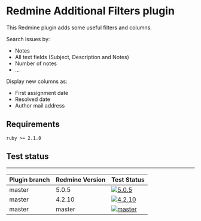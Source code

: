 Redmine Additional Filters plugin
======================

This Redmine plugin adds some useful filters and columns.

Search issues by:
- Notes
- All text fields (Subject, Description and Notes)
- Number of notes
- ...

Display new columns as:
- First assignment date
- Resolved date  
- Author mail address


## Requirements

    ruby >= 2.1.0

## Test status
----------

|Plugin branch| Redmine Version   | Test Status      |
|-------------|-------------------|------------------|
|master       | 5.0.5             | [![5.0.5][1]][5] |
|master       | 4.2.10             | [![4.2.10][2]][5] |
|master       | master            | [![master][4]][5]|

[1]: https://github.com/nanego/redmine_additional_filters/actions/workflows/5_0_5.yml/badge.svg
[2]: https://github.com/nanego/redmine_additional_filters/actions/workflows/4_2_10.yml/badge.svg
[4]: https://github.com/nanego/redmine_additional_filters/actions/workflows/master.yml/badge.svg
[5]: https://github.com/nanego/redmine_additional_filters/actions

